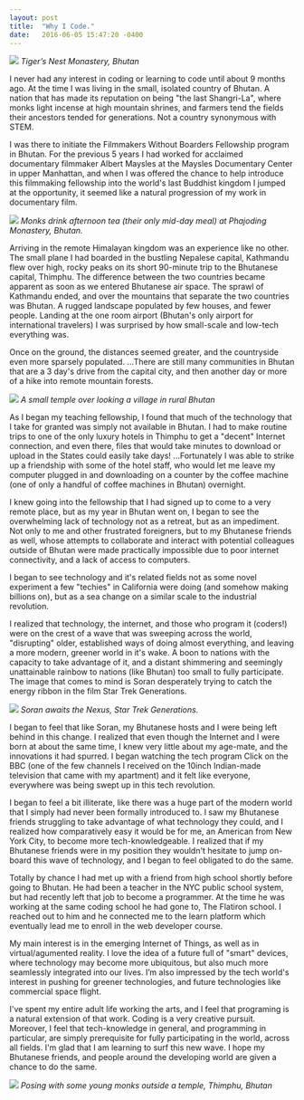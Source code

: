 ```yaml
---
layout: post
title:  "Why I Code."
date:   2016-06-05 15:47:20 -0400
---
```



![](http://i.imgur.com/hFEYD7w.jpg)
*Tiger’s Nest Monastery, Bhutan*

I never had any interest in coding or learning to code until about 9 months ago. At the time I was living in the small, isolated country of Bhutan. A nation that has made its reputation on being "the last Shangri-La", where monks light incense at high mountain shrines, and farmers tend the fields their ancestors tended for generations. Not a country synonymous with STEM. 

I was there to initiate the Filmmakers Without Boarders Fellowship program in Bhutan. For the previous 5 years I had worked for acclaimed documentary filmmaker Albert Maysles at the Maysles Documentary Center in upper Manhattan, and when I was offered the chance to help introduce this filmmaking fellowship into the world's last Buddhist kingdom I jumped at the opportunity, it seemed like a natural progression of my work in documentary film.   

![](http://i.imgur.com/yEYuDKW.png)
*Monks drink afternoon tea (their only mid-day meal) at Phajoding Monastery, Bhutan.*

Arriving in the remote Himalayan kingdom was an experience like no other. The small plane I had boarded in the bustling Nepalese capital, Kathmandu flew over high, rocky peaks on its short 90-minute trip to the Bhutanese capital, Thimphu. The difference between the two countries became apparent as soon as we entered Bhutanese air space. The sprawl of Kathmandu ended, and over the mountains that separate the two countries was Bhutan. A rugged landscape populated by few houses, and fewer people. Landing at the one room airport (Bhutan's only airport for international travelers) I was surprised by how small-scale and low-tech everything was. 

Once on the ground, the distances seemed greater, and the countryside even more sparsely populated. …There are still many communities in Bhutan that are a 3 day's drive from the capital city, and then another day or more of a hike into remote mountain forests. 

![](http://i.imgur.com/y6sTh0u.png)
*A small temple over looking a village in rural Bhutan*

As I began my teaching fellowship, I found that much of the technology that I take for granted was simply not available in Bhutan. I had to make routine trips to one of the only luxury hotels in Thimphu to get a "decent" Internet connection, and even there, files that would take minutes to download or upload in the States could easily take days! ...Fortunately I was able to strike up a friendship with some of the hotel staff, who would let me leave my computer plugged in and downloading on a counter by the coffee machine (one of only a handful of coffee machines in Bhutan) overnight. 

I knew going into the fellowship that I had signed up to come to a very remote place, but as my year in Bhutan went on, I began to see the overwhelming lack of technology not as a retreat, but as an impediment. Not only to me and other frustrated foreigners, but to my Bhutanese friends as well, whose attempts to collaborate and interact with potential colleagues outside of Bhutan were made practically impossible due to poor internet connectivity, and a lack of access to computers. 

I began to see technology and it's related fields not as some novel experiment a few "techies" in California were doing (and somehow making billions on), but as a sea change on a similar scale to the industrial revolution.

I realized that technology, the internet, and those who program it (coders!) were on the crest of a wave that was sweeping across the world, "disrupting" older, established ways of doing almost everything, and leaving a more modern, greener world in it's wake. A boon to nations with the capacity to take advantage of it, and a distant shimmering and seemingly unattainable rainbow to nations (like Bhutan) too small to fully participate. The image that comes to mind is Soran desperately trying to catch the energy ribbon in the film Star Trek Generations. 

![](http://i.imgur.com/Gx0YD5R.jpg)
*Soran awaits the Nexus, Star Trek Generations.*

I began to feel that like Soran, my Bhutanese hosts and I were being left behind in this change. I realized that even though the Internet and I were born at about the same time, I knew very little about my age-mate, and the innovations it had spurred. I began watching the tech program Click on the BBC (one of the few channels I received on the 10inch Indian-made television that came with my apartment) and it felt like everyone, everywhere was being swept up in this tech revolution.

I began to feel a bit illiterate, like there was a huge part of the modern world that I simply had never been formally introduced to. I saw my Bhutanese friends struggling to take advantage of what technology they could, and I realized how comparatively easy it would be for me, an American from New York City, to become more tech-knowledgeable. I realized that if my Bhutanese friends were in my position they wouldn't hesitate to jump on-board this wave of technology, and I began to feel obligated to do the same. 

Totally by chance I had met up with a friend from high school shortly before going to Bhutan. He had been a teacher in the NYC public school system, but had recently left that job to become a programmer. At the time he was working at the same coding school he had gone to, The Flatiron school. I reached out to him and he connected me to the learn platform which eventually lead me to enroll in the web developer course. 

My main interest is in the emerging Internet of Things, as well as in virtual/agumented reality. I love the idea of a future full of "smart" devices, where technology may become more ubiquitous, but also much more seamlessly integrated into our lives. I’m also impressed by the tech world's interest in pushing for greener technologies, and future technologies like commercial space flight. 

I've spent my entire adult life working the arts, and I feel that programing is a natural extension of that work. Coding is a very creative pursuit. Moreover, I feel that tech-knowledge in general, and programming in particular, are simply prerequisite for fully participating in the world, across all fields. I'm glad that I am learning to surf this new wave. I hope my Bhutanese friends, and people around the developing world are given a chance to do the same. 

![](http://i.imgur.com/ZJTwOFo.png)
*Posing with some young monks outside a temple, Thimphu, Bhutan*


